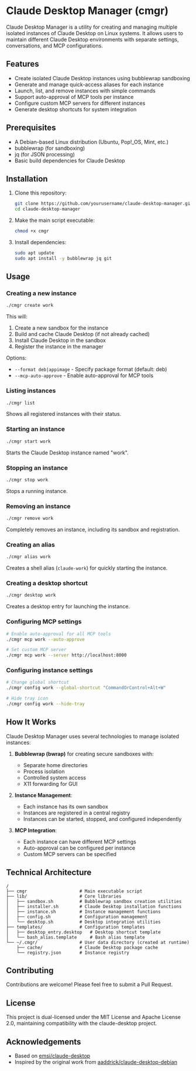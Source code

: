 # Claude Desktop Manager (cmgr)

Claude Desktop Manager is a utility for creating and managing multiple isolated instances of Claude Desktop on Linux systems. It allows users to maintain different Claude Desktop environments with separate settings, conversations, and MCP configurations.

## Features

- Create isolated Claude Desktop instances using bubblewrap sandboxing
- Generate and manage quick-access aliases for each instance
- Launch, list, and remove instances with simple commands
- Support auto-approval of MCP tools per instance
- Configure custom MCP servers for different instances
- Generate desktop shortcuts for system integration

## Prerequisites

- A Debian-based Linux distribution (Ubuntu, Pop!_OS, Mint, etc.)
- bubblewrap (for sandboxing)
- jq (for JSON processing)
- Basic build dependencies for Claude Desktop

## Installation

1. Clone this repository:
   ```bash
   git clone https://github.com/yourusername/claude-desktop-manager.git
   cd claude-desktop-manager
   ```

2. Make the main script executable:
   ```bash
   chmod +x cmgr
   ```

3. Install dependencies:
   ```bash
   sudo apt update
   sudo apt install -y bubblewrap jq git
   ```

## Usage

### Creating a new instance

```bash
./cmgr create work
```

This will:
1. Create a new sandbox for the instance
2. Build and cache Claude Desktop (if not already cached)
3. Install Claude Desktop in the sandbox
4. Register the instance in the manager

Options:
- `--format deb|appimage` - Specify package format (default: deb)
- `--mcp-auto-approve` - Enable auto-approval for MCP tools

### Listing instances

```bash
./cmgr list
```

Shows all registered instances with their status.

### Starting an instance

```bash
./cmgr start work
```

Starts the Claude Desktop instance named "work".

### Stopping an instance

```bash
./cmgr stop work
```

Stops a running instance.

### Removing an instance

```bash
./cmgr remove work
```

Completely removes an instance, including its sandbox and registration.

### Creating an alias

```bash
./cmgr alias work
```

Creates a shell alias (`claude-work`) for quickly starting the instance.

### Creating a desktop shortcut

```bash
./cmgr desktop work
```

Creates a desktop entry for launching the instance.

### Configuring MCP settings

```bash
# Enable auto-approval for all MCP tools
./cmgr mcp work --auto-approve

# Set custom MCP server
./cmgr mcp work --server http://localhost:8000
```

### Configuring instance settings

```bash
# Change global shortcut
./cmgr config work --global-shortcut "CommandOrControl+Alt+W"

# Hide tray icon
./cmgr config work --hide-tray
```

## How It Works

Claude Desktop Manager uses several technologies to manage isolated instances:

1. **Bubblewrap (bwrap)** for creating secure sandboxes with:
   - Separate home directories
   - Process isolation
   - Controlled system access
   - X11 forwarding for GUI

2. **Instance Management**:
   - Each instance has its own sandbox
   - Instances are registered in a central registry
   - Instances can be started, stopped, and configured independently

3. **MCP Integration**:
   - Each instance can have different MCP settings
   - Auto-approval can be configured per instance
   - Custom MCP servers can be specified

## Technical Architecture

```
/
├── cmgr                    # Main executable script
├── lib/                    # Core libraries
│   ├── sandbox.sh          # Bubblewrap sandbox creation utilities
│   ├── installer.sh        # Claude Desktop installation functions
│   ├── instance.sh         # Instance management functions
│   ├── config.sh           # Configuration management
│   └── desktop.sh          # Desktop integration utilities
├── templates/              # Configuration templates
│   ├── desktop_entry.desktop   # Desktop shortcut template
│   └── bash_alias.template     # Bash alias template
└── ~/.cmgr/                # User data directory (created at runtime)
    ├── cache/              # Claude Desktop package cache
    └── registry.json       # Instance registry
```

## Contributing

Contributions are welcome! Please feel free to submit a Pull Request.

## License

This project is dual-licensed under the MIT License and Apache License 2.0, maintaining compatibility with the claude-desktop project.

## Acknowledgements

- Based on [emsi/claude-desktop](https://github.com/emsi/claude-desktop)
- Inspired by the original work from [aaddrick/claude-desktop-debian](https://github.com/aaddrick/claude-desktop-debian)
